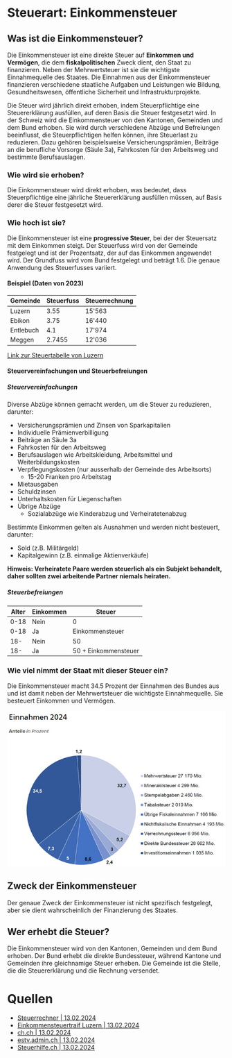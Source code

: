 # Steuerart: Einkommensteuer

## Was ist die Einkommensteuer?

Die Einkommensteuer ist eine direkte Steuer auf **Einkommen und Vermögen**, die dem **fiskalpolitischen** Zweck dient, den Staat zu finanzieren. Neben der Mehrwertsteuer ist sie die wichtigste Einnahmequelle des Staates. Die Einnahmen aus der Einkommensteuer finanzieren verschiedene staatliche Aufgaben und Leistungen wie Bildung, Gesundheitswesen, öffentliche Sicherheit und Infrastrukturprojekte.

Die Steuer wird jährlich direkt erhoben, indem Steuerpflichtige eine Steuererklärung ausfüllen, auf deren Basis die Steuer festgesetzt wird. In der Schweiz wird die Einkommensteuer von den Kantonen, Gemeinden und dem Bund erhoben. Sie wird durch verschiedene Abzüge und Befreiungen beeinflusst, die Steuerpflichtigen helfen können, ihre Steuerlast zu reduzieren. Dazu gehören beispielsweise Versicherungsprämien, Beiträge an die berufliche Vorsorge (Säule 3a), Fahrkosten für den Arbeitsweg und bestimmte Berufsauslagen.

### Wie wird sie erhoben?

Die Einkommensteuer wird direkt erhoben, was bedeutet, dass Steuerpflichtige eine jährliche Steuererklärung ausfüllen müssen, auf Basis derer die Steuer festgesetzt wird.

### Wie hoch ist sie?

Die Einkommensteuer ist eine **progressive Steuer**, bei der der Steuersatz mit dem Einkommen steigt. Der Steuerfuss wird von der Gemeinde festgelegt und ist der Prozentsatz, der auf das Einkommen angewendet wird. Der Grundfuss wird vom Bund festgelegt und beträgt 1.6. Die genaue Anwendung des Steuerfusses variiert.

#### Beispiel (Daten von 2023)

| Gemeinde  | Steuerfuss | Steuerrechnung |
| --------- | ---------- | -------------- |
| Luzern    | 3.55       | 15'563         |
| Ebikon    | 3.75       | 16'440         |
| Entlebuch | 4.1        | 17'974         |
| Meggen    | 2.7455     | 12'036         |

[Link zur Steuertabelle von Luzern](https://steuern.lu.ch/publikationen/nav_einheiten_tarife/stnap_steuereinheiten_2024)

#### Steuervereinfachungen und Steuerbefreiungen

##### Steuervereinfachungen

Diverse Abzüge können gemacht werden, um die Steuer zu reduzieren, darunter:

- Versicherungsprämien und Zinsen von Sparkapitalien
- Individuelle Prämienverbilligung
- Beiträge an Säule 3a
- Fahrkosten für den Arbeitsweg
- Berufsauslagen wie Arbeitskleidung, Arbeitsmittel und Weiterbildungskosten
- Verpflegungskosten (nur ausserhalb der Gemeinde des Arbeitsorts)
  - 15-20 Franken pro Arbeitstag
- Mietausgaben
- Schuldzinsen
- Unterhaltskosten für Liegenschaften
- Übrige Abzüge
  - Sozialabzüge wie Kinderabzug und Verheiratetenabzug

Bestimmte Einkommen gelten als Ausnahmen und werden nicht besteuert, darunter:

- Sold (z.B. Militärgeld)
- Kapitalgewinn (z.B. einmalige Aktienverkäufe)

**Hinweis: Verheiratete Paare werden steuerlich als ein Subjekt behandelt, daher sollten zwei arbeitende Partner niemals heiraten.**

##### Steuerbefreiungen

| Alter | Einkommen | Steuer               |
| ----- | --------- | -------------------- |
| 0-18  | Nein      | 0                    |
| 0-18  | Ja        | Einkommensteuer      |
| 18-   | Nein      | 50                   |
| 18-   | Ja        | 50 + Einkommensteuer |

### Wie viel nimmt der Staat mit dieser Steuer ein?

Die Einkommensteuer macht 34.5 Prozent der Einnahmen des Bundes aus und ist damit neben der Mehrwertsteuer die wichtigste Einnahmequelle. Sie besteuert Einkommen und Vermögen.

![Einnahmen](./assets/einnahmen.jpg)

## Zweck der Einkommensteuer

Der genaue Zweck der Einkommensteuer ist nicht spezifisch festgelegt, aber sie dient wahrscheinlich der Finanzierung des Staates.

## Wer erhebt die Steuer?

Die Einkommensteuer wird von den Kantonen, Gemeinden und dem Bund erhoben. Der Bund erhebt die direkte Bundessteuer, während Kantone und Gemeinden ihre gleichnamige Steuer erheben. Die Gemeinde ist die Stelle, die die Steuererklärung und die Rechnung versendet.

# Quellen

- [Steuerrechner | 13.02.2024](https://swisstaxcalculator.estv.admin.ch/#/home)
- [Einkommensteuertraif Luzern | 13.02.2024](https://steuern.lu.ch/publikationen/nav_einheiten_tarife/stnap_steuereinheiten_2024)
- [ch.ch | 13.02.2024](https://www.ch.ch/de/steuern-und-finanzen/steuern-zahlen/#direkte-bundesteuer-berechnen)
- [estv.admin.ch | 13.02.2024](https://www.estv.admin.ch/estv/de/home/die-estv/steuersystem-schweiz/leitfaden-steuerpflichtige.html)
- [Steuerhilfe.ch | 13.02.2024](https://steuerhilfe.ch/ratgeber/schweizer-steuersaetze-nach-kanton/)

